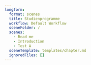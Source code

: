 ```yaml
---
longform:
  format: scenes
  title: Studienprogramme
  workflow: Default Workflow
  sceneFolder: /
  scenes:
    - Read me
    - Introduction
    - Test A
  sceneTemplate: templates/chapter.md
  ignoredFiles: []
---
```

